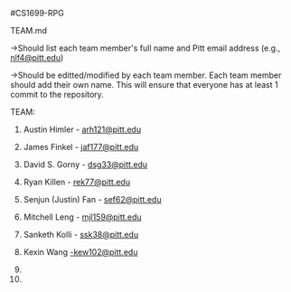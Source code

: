 #CS1699-RPG

TEAM.md

->Should list each team member's full name and Pitt email address (e.g., nlf4@pitt.edu)

->Should be editted/modified by each team member. Each team member should add their own name. This will ensure that everyone has at least 1 commit to the repository.

TEAM:

1. Austin Himler - arh121@pitt.edu

2. James Finkel - jaf177@pitt.edu

3.  David S. Gorny - dsg33@pitt.edu

4. Ryan Killen - rek77@pitt.edu

5. Senjun (Justin) Fan - sef62@pitt.edu

6. Mitchell Leng - mjl159@pitt.edu

7. Sanketh Kolli - ssk38@pitt.edu

8. Kexin Wang -kew102@pitt.edu

9.

10.
